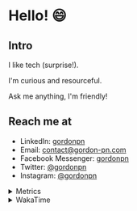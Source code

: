 # Hello! 😄

## Intro

I like tech (surprise!).

I'm curious and resourceful.

Ask me anything, I'm friendly!

## Reach me at

- LinkedIn: [gordonpn](https://www.linkedin.com/in/gordonpn/)
- Email: [contact@gordon-pn.com](mailto:contact@gordon-pn.com)
- Facebook Messenger: [gordonpn](https://www.messenger.com/t/Gordonpn)
- Twitter: [@gordonpn](https://twitter.com/Gordonpn)
- Instagram: [@gordonpn](https://www.instagram.com/gordonpn/)

<details>
  <summary>Metrics</summary>

  <img align="center" src="https://github.com/gordonpn/gordonpn/blob/master/github-metrics.svg" alt="GitHub Metrics">

</details>

<details>
  <summary>WakaTime</summary>

  <!--START_SECTION:waka-->
📊 **This Week I Spent My Time On** 

```text
💬 Programming Languages: 
Java                     9 hrs 12 mins       ██████████████░░░░░░░░░░░   54.58 % 
TypeScript               3 hrs 15 mins       █████░░░░░░░░░░░░░░░░░░░░   19.31 % 
Brazil Dependency Config 1 hr 37 mins        ██░░░░░░░░░░░░░░░░░░░░░░░   09.60 % 
JSON                     1 hr 22 mins        ██░░░░░░░░░░░░░░░░░░░░░░░   08.15 % 
GitIgnore file           29 mins             █░░░░░░░░░░░░░░░░░░░░░░░░   02.94 % 

🔥 Editors: 
IntelliJ                 16 hrs 44 mins      █████████████████████████   99.25 % 
VS Code                  7 mins              ░░░░░░░░░░░░░░░░░░░░░░░░░   00.75 % 
```


 Last Updated on 08/11/2023 16:22:07 UTC
<!--END_SECTION:waka-->
</details>
